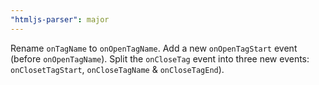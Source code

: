 ```yaml
---
"htmljs-parser": major
---
```


Rename `onTagName` to `onOpenTagName`.
Add a new `onOpenTagStart` event (before `onOpenTagName`).
Split the `onCloseTag` event into three new events: `onClosetTagStart`, `onCloseTagName` & `onCloseTagEnd`).
